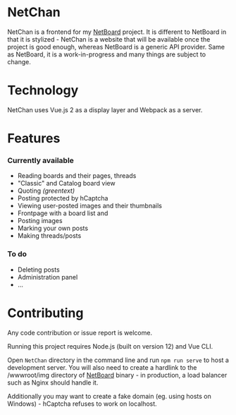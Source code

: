 ﻿# NetChan

NetChan is a frontend for my [NetBoard](https://github.com/xtul/NetBoard) project. It is different to NetBoard in that it is stylized - NetChan is a website that will be available once the project is good enough, whereas NetBoard is a generic API provider. Same as NetBoard, it is a work-in-progress and many things are subject to change.

# Technology

NetChan uses Vue.js 2 as a display layer and Webpack as a server.

# Features
### Currently available
 - Reading boards and their pages, threads
 - "Classic" and Catalog board view
 - Quoting *(greentext)*
 - Posting protected by hCaptcha
 - Viewing user-posted images and their thumbnails
 - Frontpage with a board list and 
 - Posting images
 - Marking your own posts
 - Making threads/posts

### To do
- Deleting posts
- Administration panel
- ...

# Contributing

Any code contribution or issue report is welcome.

Running this project requires Node.js (built on version 12) and Vue CLI.

Open `NetChan` directory in the command line and run `npm run serve` to host a development server. You will also need to create a hardlink to the /wwwroot/img directory of [NetBoard](https://github.com/xtul/NetBoard) binary - in production, a load balancer such as Nginx should handle it.

Additionally you may want to create a fake domain (eg. using hosts on Windows) - hCaptcha refuses to work on localhost.
